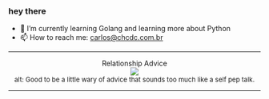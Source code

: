 ### hey there 

- :seedling: I’m currently learning Golang and learning more about Python
- :mailbox: How to reach me: carlos@chcdc.com.br


---


<!-- xkcd -->
<p align="center">Relationship Advice</br><img src=https://imgs.xkcd.com/comics/relationship_advice.png></br><font size =2>alt: Good to be a little wary of advice that sounds too much like a self pep talk.</br></font></p></table></p> 


<!-- xkcd -->
---
